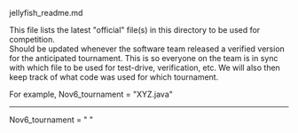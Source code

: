 jellyfish_readme.md

This file lists the latest "official" file(s) in this directory to be used for competition.  
Should be updated whenever the software team released a verified version for the anticipated tournament.
This is so everyone on the team is in sync with which file to be used for test-drive, verification, etc.
We will also then keep track of what code was used for which tournament.

For example, 
Nov6_tournament = "XYZ.java"

*****
Nov6_tournament = " "
